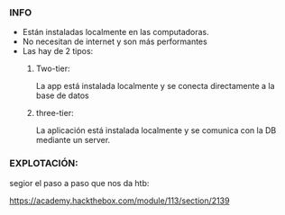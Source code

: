 ### INFO

- Están instaladas localmente en las computadoras.
- No necesitan de internet y son más performantes
- Las hay de 2 tipos:
  1) Two-tier:
     
     La app está instalada localmente y se conecta directamente a la base de datos
  2) three-tier:
     
     La aplicación está instalada localmente y se comunica con la DB mediante un server.


### EXPLOTACIÓN:

segior el paso a paso que nos da htb:

https://academy.hackthebox.com/module/113/section/2139



